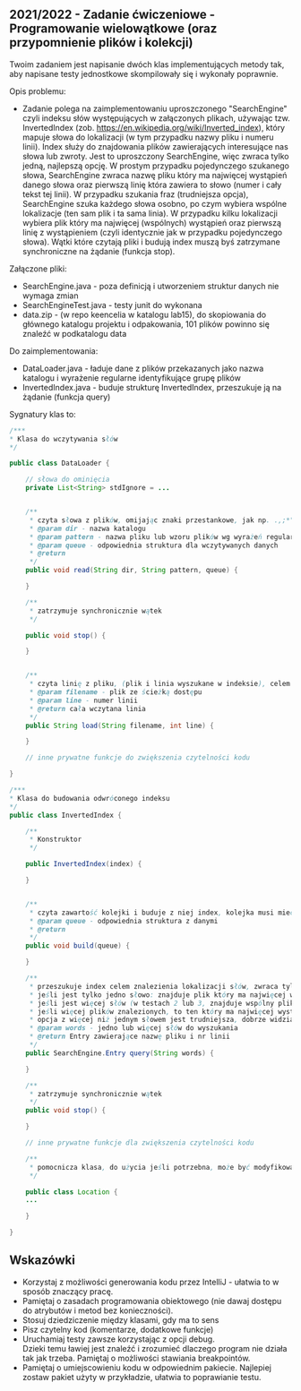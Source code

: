 ## 2021/2022 - Zadanie ćwiczeniowe - Programowanie wielowątkowe (oraz przypomnienie plików i kolekcji)

Twoim zadaniem jest napisanie dwóch klas implementujących metody tak, aby napisane testy jednostkowe skompilowały się i wykonały poprawnie. 

Opis problemu: 
- Zadanie polega na zaimplementowaniu uproszczonego "SearchEngine" czyli indeksu słów występujących w załączonych plikach, używając tzw. InvertedIndex (zob. https://en.wikipedia.org/wiki/Inverted_index), który mapuje słowa do lokalizacji (w tym przypadku nazwy pliku i numeru linii). Index służy do znajdowania plików zawierających interesujące nas słowa lub zwroty. Jest to uproszczony SearchEngine, więc zwraca tylko jedną, najlepszą opcję. W prostym przypadku pojedynczego szukanego słowa, SearchEngine zwraca nazwę pliku który ma najwięcej wystąpień danego słowa oraz pierwszą linię która zawiera to słowo (numer i cały tekst tej linii). W przypadku szukania fraz (trudniejsza opcja), SearchEngine szuka każdego słowa osobno, po czym wybiera wspólne lokalizacje (ten sam plik i ta sama linia). W przypadku kilku lokalizacji wybiera plik który ma najwięcej (wspólnych) wystąpień oraz pierwszą linię z wystąpieniem (czyli identycznie jak w przypadku pojedynczego słowa). Wątki które czytają pliki i budują index muszą byś zatrzymane synchroniczne na żądanie (funkcja stop).

Załączone pliki: 
- SearchEngine.java - poza definicją i utworzeniem struktur danych nie wymaga zmian
- SearchEngineTest.java - testy junit do wykonana
- data.zip - (w repo keencelia w katalogu lab15), do skopiowania do głównego katalogu projektu i odpakowania, 101 plików powinno się znaleźć w podkatalogu data 

Do zaimplementowania:
- DataLoader.java  - ładuje dane z plików przekazanych jako nazwa katalogu i wyrażenie regularne identyfikujące grupę plików
- InvertedIndex.java - buduje strukturę InvertedIndex, przeszukuje ją na żądanie (funkcja query)


Sygnatury klas to:

```java
/***
* Klasa do wczytywania słów
*/

public class DataLoader {

    // słowa do ominięcia
    private List<String> stdIgnore = ... 


    /**
     * czyta słowa z plików, omijając znaki przestankowe, jak np. .,;*"() oraz słowa z listy stdIgnore
     * @param dir - nazwa katalogu
     * @param pattern - nazwa pliku lub wzoru plików wg wyrażeń regularnych (nie wildcard !!!)
     * @param queue - odpowiednia struktura dla wczytywanych danych
     * @return
     */
    public void read(String dir, String pattern, queue) {

    }

    /**
     * zatrzymuje synchronicznie wątek
     */

    public void stop() {

    }


    /**
     * czyta linię z pliku, (plik i linia wyszukane w indeksie), celem zwrócenia z zapytaniem
     * @param filename - plik ze ścieżką dostępu
     * @param line - numer linii
     * @return cała wczytana linia
     */
    public String load(String filename, int line) {

    }

    // inne prywatne funkcje do zwiększenia czytelności kodu

}
```

```java
/***
* Klasa do budowania odwróconego indeksu
*/
public class InvertedIndex {

    /**
     * Konstruktor
     */

    public InvertedIndex(index) {

    }


    /**
     * czyta zawartość kolejki i buduje z niej index, kolejka musi mieć słowa oraz ich lokację (plik+numer linii)
     * @param queue - odpowiednia struktura z danymi
     * @return
     */
    public void build(queue) {

    }

    /**
     * przeszukuje index celem znalezienia lokalizacji słów, zwraca tylko jedną lokalizację według następujących zasad
     * jeśli jest tylko jedno słowo: znajduje plik który ma najwięcej wystąpień danego słowa i zwraca pierwszą linię ze słowem w pliku
     * jeśli jest więcej słów (w testach 2 lub 3, znajduje wspólny plik i wspólny numer linii, 
     * jeśli więcej plików znalezionych, to ten który ma najwięcej wystąpień obu słów)
     * opcja z więcej niż jednym słowem jest trudniejsza, dobrze widziana pomysłowość
     * @param words - jedno lub więcej słów do wyszukania
     * @return Entry zawierające nazwę pliku i nr linii
     */
    public SearchEngine.Entry query(String words) {

    }

    /**
     * zatrzymuje synchronicznie wątek
     */
    public void stop() {

    }

    // inne prywatne funkcje dla zwiększenia czytelności kodu

    /**
     * pomocnicza klasa, do użycia jeśli potrzebna, może być modyfikowana według potrzeb
     */

    public class Location {
	...

    }

}
```


## Wskazówki
- Korzystaj z możliwości generowania kodu przez IntelliJ - ułatwia to w sposób znaczący pracę. 
- Pamiętaj o zasadach programowania obiektowego (nie dawaj dostępu do atrybutów i metod bez konieczności).
- Stosuj dziedziczenie między klasami, gdy ma to sens
- Pisz czytelny kod (komentarze, dodatkowe funkcje)
- Uruchamiaj testy zawsze korzystając z opcji debug.  
Dzieki temu ławiej jest znaleźć i zrozumieć dlaczego program nie działa tak jak trzeba.  Pamiętaj o możliwości stawiania breakpointów.
- Pamiętaj o umiejscowieniu kodu w odpowiednim pakiecie. Najlepiej zostaw pakiet użyty w przykładzie, ułatwia to poprawianie testu.


